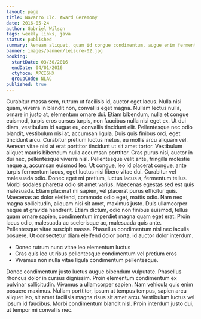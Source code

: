 ```yaml
---
layout: page
title: Navarro Llc. Award Ceremony
date: 2016-05-24
author: Gabriel Wilson
tags: weekly links, java
status: published
summary: Aenean aliquet, quam id congue condimentum, augue enim fermentum augue.
banner: images/banner/leisure-02.jpg
booking:
  startDate: 03/30/2016
  endDate: 04/01/2016
  ctyhocn: APCIGHX
  groupCode: NLAC
published: true
---
```

Curabitur massa sem, rutrum ut facilisis id, auctor eget lacus. Nulla nisi quam, viverra in blandit non, convallis eget magna. Nullam lectus nulla, ornare in justo at, elementum ornare dui. Etiam bibendum, nulla et congue euismod, turpis eros cursus turpis, non faucibus nulla nisi eget ex. Ut dui diam, vestibulum id augue eu, convallis tincidunt elit. Pellentesque nec odio blandit, vestibulum nisi at, accumsan ligula. Duis quis finibus orci, eget tincidunt arcu. Curabitur pretium luctus metus, eu mollis arcu aliquam vel. Aenean vitae nisi at erat porttitor tincidunt ut sit amet tortor. Vestibulum aliquet mauris bibendum nulla accumsan porttitor. Cras purus nisi, auctor in dui nec, pellentesque viverra nisl.
Pellentesque velit ante, fringilla molestie neque a, accumsan euismod leo. Ut congue, leo id placerat congue, ante turpis fermentum lacus, eget luctus nisi libero vitae dui. Curabitur vel malesuada odio. Donec eget mi pretium, luctus lacus a, fermentum tellus. Morbi sodales pharetra odio sit amet varius. Maecenas egestas sed est quis malesuada. Etiam placerat mi sapien, vel placerat purus efficitur quis. Maecenas ac dolor eleifend, commodo odio eget, mattis odio. Nam nec magna sollicitudin, aliquam nisi sit amet, maximus justo. Duis ullamcorper neque at gravida hendrerit. Etiam dictum, odio non finibus euismod, tellus quam ornare sapien, condimentum imperdiet magna quam eget erat. Proin lacus odio, malesuada ac scelerisque ac, malesuada quis ante. Pellentesque vitae suscipit massa. Phasellus condimentum nisl nec iaculis posuere. Ut consectetur diam eleifend dolor porta, id auctor dolor interdum.

* Donec rutrum nunc vitae leo elementum luctus
* Cras quis leo ut risus pellentesque condimentum vel pretium eros
* Vivamus non nulla vitae ligula condimentum pellentesque.

Donec condimentum justo luctus augue bibendum vulputate. Phasellus rhoncus dolor in cursus dignissim. Proin elementum condimentum ex pulvinar sollicitudin. Vivamus a ullamcorper sapien. Nam vehicula quis enim posuere maximus. Nullam porttitor, ipsum at tempus tempus, sapien arcu aliquet leo, sit amet facilisis magna risus sit amet arcu. Vestibulum luctus vel ipsum id faucibus. Morbi condimentum blandit nisl. Proin interdum justo dui, ut tempor mi convallis nec.
